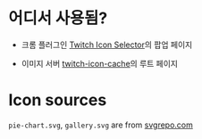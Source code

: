 # 어디서 사용됨?

- 크롬 플러그인 [Twitch Icon Selector](https://github.com/k123s456h/twitch-icon-selector)의 팝업 페이지

- 이미지 서버 [twitch-icon-cache](https://github.com/k123s456h/twitch-icon-cache)의 루트 페이지

# Icon sources

`pie-chart.svg`, `gallery.svg` are from [svgrepo.com](svgrepo.com)
